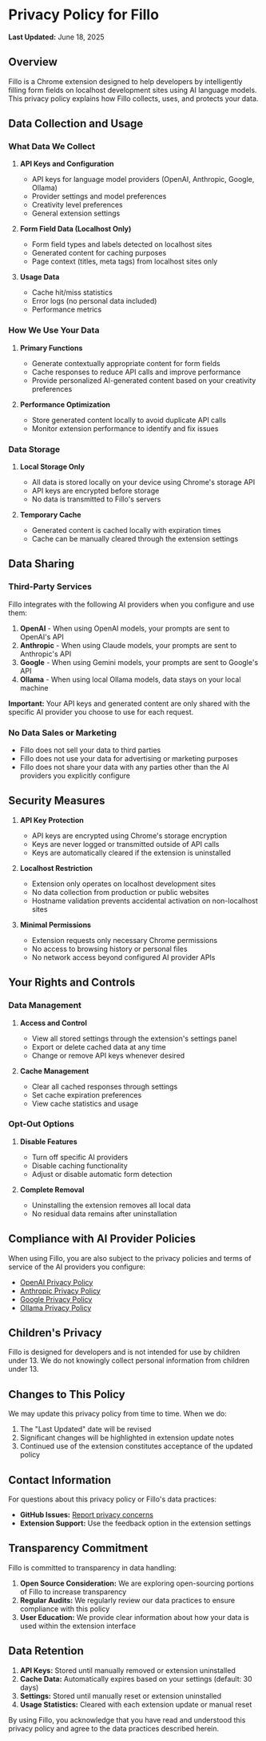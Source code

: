 # Privacy Policy for Fillo

**Last Updated:** June 18, 2025

## Overview

Fillo is a Chrome extension designed to help developers by intelligently filling form fields on localhost development sites using AI language models. This privacy policy explains how Fillo collects, uses, and protects your data.

## Data Collection and Usage

### What Data We Collect

1. **API Keys and Configuration**
   - API keys for language model providers (OpenAI, Anthropic, Google, Ollama)
   - Provider settings and model preferences
   - Creativity level preferences
   - General extension settings

2. **Form Field Data (Localhost Only)**
   - Form field types and labels detected on localhost sites
   - Generated content for caching purposes
   - Page context (titles, meta tags) from localhost sites only

3. **Usage Data**
   - Cache hit/miss statistics
   - Error logs (no personal data included)
   - Performance metrics

### How We Use Your Data

1. **Primary Functions**
   - Generate contextually appropriate content for form fields
   - Cache responses to reduce API calls and improve performance
   - Provide personalized AI-generated content based on your creativity preferences

2. **Performance Optimization**
   - Store generated content locally to avoid duplicate API calls
   - Monitor extension performance to identify and fix issues

### Data Storage

1. **Local Storage Only**
   - All data is stored locally on your device using Chrome's storage API
   - API keys are encrypted before storage
   - No data is transmitted to Fillo's servers

2. **Temporary Cache**
   - Generated content is cached locally with expiration times
   - Cache can be manually cleared through the extension settings

## Data Sharing

### Third-Party Services

Fillo integrates with the following AI providers when you configure and use them:

1. **OpenAI** - When using OpenAI models, your prompts are sent to OpenAI's API
2. **Anthropic** - When using Claude models, your prompts are sent to Anthropic's API
3. **Google** - When using Gemini models, your prompts are sent to Google's API
4. **Ollama** - When using local Ollama models, data stays on your local machine

**Important:** Your API keys and generated content are only shared with the specific AI provider you choose to use for each request.

### No Data Sales or Marketing

- Fillo does not sell your data to third parties
- Fillo does not use your data for advertising or marketing purposes
- Fillo does not share your data with any parties other than the AI providers you explicitly configure

## Security Measures

1. **API Key Protection**
   - API keys are encrypted using Chrome's storage encryption
   - Keys are never logged or transmitted outside of API calls
   - Keys are automatically cleared if the extension is uninstalled

2. **Localhost Restriction**
   - Extension only operates on localhost development sites
   - No data collection from production or public websites
   - Hostname validation prevents accidental activation on non-localhost sites

3. **Minimal Permissions**
   - Extension requests only necessary Chrome permissions
   - No access to browsing history or personal files
   - No network access beyond configured AI provider APIs

## Your Rights and Controls

### Data Management

1. **Access and Control**
   - View all stored settings through the extension's settings panel
   - Export or delete cached data at any time
   - Change or remove API keys whenever desired

2. **Cache Management**
   - Clear all cached responses through settings
   - Set cache expiration preferences
   - View cache statistics and usage

### Opt-Out Options

1. **Disable Features**
   - Turn off specific AI providers
   - Disable caching functionality
   - Adjust or disable automatic form detection

2. **Complete Removal**
   - Uninstalling the extension removes all local data
   - No residual data remains after uninstallation

## Compliance with AI Provider Policies

When using Fillo, you are also subject to the privacy policies and terms of service of the AI providers you configure:

- [OpenAI Privacy Policy](https://openai.com/privacy/)
- [Anthropic Privacy Policy](https://www.anthropic.com/privacy)
- [Google Privacy Policy](https://policies.google.com/privacy)
- [Ollama Privacy Policy](https://ollama.ai/privacy)

## Children's Privacy

Fillo is designed for developers and is not intended for use by children under 13. We do not knowingly collect personal information from children under 13.

## Changes to This Policy

We may update this privacy policy from time to time. When we do:

1. The "Last Updated" date will be revised
2. Significant changes will be highlighted in extension update notes
3. Continued use of the extension constitutes acceptance of the updated policy

## Contact Information

For questions about this privacy policy or Fillo's data practices:

- **GitHub Issues:** [Report privacy concerns](https://github.com/Utility-Gods/Fillo)
- **Extension Support:** Use the feedback option in the extension settings

## Transparency Commitment

Fillo is committed to transparency in data handling:

1. **Open Source Consideration:** We are exploring open-sourcing portions of Fillo to increase transparency
2. **Regular Audits:** We regularly review our data practices to ensure compliance with this policy
3. **User Education:** We provide clear information about how your data is used within the extension interface

## Data Retention

1. **API Keys:** Stored until manually removed or extension uninstalled
2. **Cache Data:** Automatically expires based on your settings (default: 30 days)
3. **Settings:** Stored until manually reset or extension uninstalled
4. **Usage Statistics:** Cleared with each extension update or manual reset

By using Fillo, you acknowledge that you have read and understood this privacy policy and agree to the data practices described herein.
